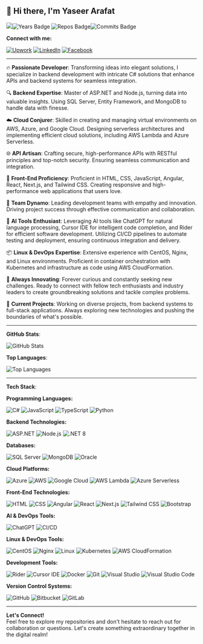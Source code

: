 ## 👋 Hi there, I'm Yaseer Arafat  
![](https://komarev.com/ghpvc/?username=emonarafat&color=blue)![Years Badge](https://badges.pufler.dev/years/emonarafat?&style=flat&color=black&labelColor=purple) ![Repos Badge](https://badges.pufler.dev/repos/emonarafat?&style=flat&color=black&labelColor=indigo)![Commits Badge](https://badges.pufler.dev/commits/monthly/emonarafat?&style=flat&color=black&labelColor=magenta)


**Connect with me:**

[![Upwork](https://img.shields.io/badge/-Upwork-6FDA44?logo=upwork&logoColor=white&style=flat-square)](https://www.upwork.com/freelancers/~019243c0d9b337e319)
[![LinkedIn](https://img.shields.io/badge/-LinkedIn-0077B5?logo=linkedin&logoColor=white&style=flat-square)](https://www.linkedin.com/in/yaseerarafat)
[![Facebook](https://img.shields.io/badge/-Facebook-1877F2?logo=facebook&logoColor=white&style=flat-square)](https://www.facebook.com/emon.arafat)



---

🔥 **Passionate Developer**: Transforming ideas into elegant solutions, I specialize in backend development with intricate C# solutions that enhance APIs and backend systems for seamless integration.

🔍 **Backend Expertise**: Master of ASP.NET and Node.js, turning data into valuable insights. Using SQL Server, Entity Framework, and MongoDB to handle data with finesse.

☁️ **Cloud Conjurer**: Skilled in creating and managing virtual environments on AWS, Azure, and Google Cloud. Designing serverless architectures and implementing efficient cloud solutions, including AWS Lambda and Azure Serverless.

🌐 **API Artisan**: Crafting secure, high-performance APIs with RESTful principles and top-notch security. Ensuring seamless communication and integration.

🎨 **Front-End Proficiency**: Proficient in HTML, CSS, JavaScript, Angular, React, Next.js, and Tailwind CSS. Creating responsive and high-performance web applications that users love.

🌟 **Team Dynamo**: Leading development teams with empathy and innovation. Driving project success through effective communication and collaboration.

🤖 **AI Tools Enthusiast**: Leveraging AI tools like ChatGPT for natural language processing, Cursor IDE for intelligent code completion, and Rider for efficient software development. Utilizing CI/CD pipelines to automate testing and deployment, ensuring continuous integration and delivery.

📦 **Linux & DevOps Expertise**: Extensive experience with CentOS, Nginx, and Linux environments. Proficient in container orchestration with Kubernetes and infrastructure as code using AWS CloudFormation.

🔮 **Always Innovating**: Forever curious and constantly seeking new challenges. Ready to connect with fellow tech enthusiasts and industry leaders to create groundbreaking solutions and tackle complex problems.

🚀 **Current Projects**: Working on diverse projects, from backend systems to full-stack applications. Always exploring new technologies and pushing the boundaries of what's possible.

---

**GitHub Stats**:

![GitHub Stats](https://github-readme-stats.vercel.app/api?username=emonarafat&show_icons=true&theme=radical)

**Top Languages**:

![Top Languages](https://github-readme-stats.vercel.app/api/top-langs/?username=emonarafat&layout=compact&theme=radical)

---

**Tech Stack**:

**Programming Languages:**

![C#](https://img.shields.io/badge/-C%23-239120?logo=c-sharp&logoColor=white&style=flat-square)
![JavaScript](https://img.shields.io/badge/-JavaScript-F7DF1E?logo=javascript&logoColor=black&style=flat-square)
![TypeScript](https://img.shields.io/badge/-TypeScript-007ACC?logo=typescript&logoColor=white&style=flat-square)
![Python](https://img.shields.io/badge/-Python-3776AB?logo=python&logoColor=white&style=flat-square)

**Backend Technologies:**

![ASP.NET](https://img.shields.io/badge/-ASP.NET-5C2D91?logo=dotnet&logoColor=white&style=flat-square)
![Node.js](https://img.shields.io/badge/-Node.js-339933?logo=node.js&logoColor=white&style=flat-square)
![.NET 8](https://img.shields.io/badge/-.NET%208-512BD4?logo=dotnet&logoColor=white&style=flat-square)

**Databases:**

![SQL Server](https://img.shields.io/badge/-SQL%20Server-CC2927?logo=microsoft-sql-server&logoColor=white&style=flat-square)
![MongoDB](https://img.shields.io/badge/-MongoDB-47A248?logo=mongodb&logoColor=white&style=flat-square)
![Oracle](https://img.shields.io/badge/-Oracle-F80000?logo=oracle&logoColor=white&style=flat-square)

**Cloud Platforms:**

![Azure](https://img.shields.io/badge/-Azure-0078D4?logo=microsoft-azure&logoColor=white&style=flat-square)
![AWS](https://img.shields.io/badge/-AWS-232F3E?logo=amazon-aws&logoColor=white&style=flat-square)
![Google Cloud](https://img.shields.io/badge/-Google%20Cloud-4285F4?logo=google-cloud&logoColor=white&style=flat-square)
![AWS Lambda](https://img.shields.io/badge/-AWS%20Lambda-FF9900?logo=aws-lambda&logoColor=white&style=flat-square)
![Azure Serverless](https://img.shields.io/badge/-Azure%20Serverless-0078D4?logo=microsoft-azure&logoColor=white&style=flat-square)

**Front-End Technologies:**

![HTML](https://img.shields.io/badge/-HTML5-E34F26?logo=html5&logoColor=white&style=flat-square)
![CSS](https://img.shields.io/badge/-CSS3-1572B6?logo=css3&logoColor=white&style=flat-square)
![Angular](https://img.shields.io/badge/-Angular-DD0031?logo=angular&logoColor=white&style=flat-square)
![React](https://img.shields.io/badge/-React-61DAFB?logo=react&logoColor=black&style=flat-square)
![Next.js](https://img.shields.io/badge/-Next.js-000000?logo=nextdotjs&logoColor=white&style=flat-square)
![Tailwind CSS](https://img.shields.io/badge/-Tailwind%20CSS-06B6D4?logo=tailwind-css&logoColor=white&style=flat-square)
![Bootstrap](https://img.shields.io/badge/-Bootstrap-7952B3?logo=bootstrap&logoColor=white&style=flat-square)

**AI & DevOps Tools:**

![ChatGPT](https://img.shields.io/badge/-ChatGPT-00A67E?logo=openai&logoColor=white&style=flat-square)
![CI/CD](https://img.shields.io/badge/-CI%2FCD-3DDC84?logo=github-actions&logoColor=white&style=flat-square)

**Linux & DevOps Tools:**

![CentOS](https://img.shields.io/badge/-CentOS-262577?logo=centos&logoColor=white&style=flat-square)
![Nginx](https://img.shields.io/badge/-Nginx-009639?logo=nginx&logoColor=white&style=flat-square)
![Linux](https://img.shields.io/badge/-Linux-FCC624?logo=linux&logoColor=white&style=flat-square)
![Kubernetes](https://img.shields.io/badge/-Kubernetes-326CE5?logo=kubernetes&logoColor=white&style=flat-square)
![AWS CloudFormation](https://img.shields.io/badge/-AWS%20CloudFormation-232F3E?logo=amazon-aws&logoColor=white&style=flat-square)

**Development Tools:**

![Rider](https://img.shields.io/badge/-Rider-000000?logo=jetbrains&logoColor=white&style=flat-square)
![Cursor IDE](https://img.shields.io/badge/-Cursor%20IDE-4B32C3?logo=visual-studio-code&logoColor=white&style=flat-square)
![Docker](https://img.shields.io/badge/-Docker-2496ED?logo=docker&logoColor=white&style=flat-square)
![Git](https://img.shields.io/badge/-Git-F05032?logo=git&logoColor=white&style=flat-square)
![Visual Studio](https://img.shields.io/badge/-Visual%20Studio-5C2D91?logo=visual-studio&logoColor=white&style=flat-square)
![Visual Studio Code](https://img.shields.io/badge/-VS%20Code-007ACC?logo=visual-studio-code&logoColor=white&style=flat-square)

**Version Control Systems:**

![GitHub](https://img.shields.io/badge/-GitHub-181717?logo=github&logoColor=white&style=flat-square)
![Bitbucket](https://img.shields.io/badge/-Bitbucket-0052CC?logo=bitbucket&logoColor=white&style=flat-square)
![GitLab](https://img.shields.io/badge/-GitLab-FC6D26?logo=gitlab&logoColor=white&style=flat-square)

---
**Let's Connect!**  
Feel free to explore my repositories and don't hesitate to reach out for collaboration or questions. Let's create something extraordinary together in the digital realm!
